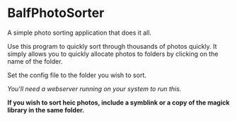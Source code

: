 # BalfPhotoSorter
A simple photo sorting application that does it all.

Use this program to quickly sort through thousands of photos quickly. It simply allows you to quickly allocate photos to folders by clicking on the name of the folder. 

Set the config file to the folder you wish to sort. 

_You'll need a webserver running on your system to run this._

**If you wish to sort heic photos, include a symblink or a copy of the magick library in the same folder.**

